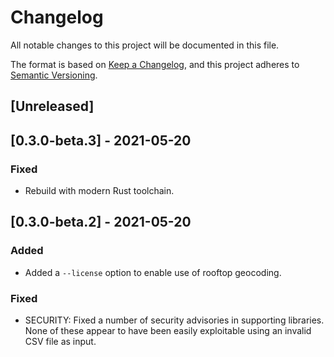# Changelog

All notable changes to this project will be documented in this file.

The format is based on [Keep a Changelog](https://keepachangelog.com/en/1.0.0/), and this project adheres to [Semantic Versioning](https://semver.org/spec/v2.0.0.html).

## [Unreleased]

## [0.3.0-beta.3] - 2021-05-20

### Fixed

- Rebuild with modern Rust toolchain.

## [0.3.0-beta.2] - 2021-05-20

### Added

- Added a `--license` option to enable use of rooftop geocoding.

### Fixed

- SECURITY: Fixed a number of security advisories in supporting libraries. None of these appear to have been easily exploitable using an invalid CSV file as input.
